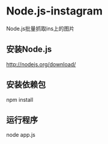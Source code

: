 # Node.js-instagram
Node.js批量抓取ins上的图片
## 安装Node.js
http://nodejs.org/download/
## 安装依赖包
npm install
## 运行程序
node app.js
